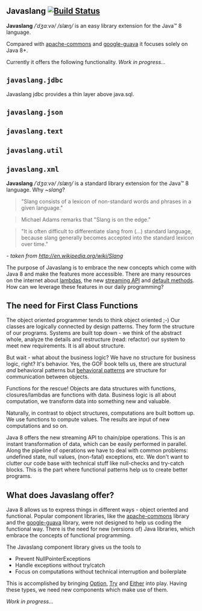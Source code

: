 ## Javaslang [![Build Status](https://travis-ci.org/rocketscience-projects/javaslang.png)](https://travis-ci.org/rocketscience-projects/javaslang)

**Javaslang** _/ˈdʒɑːvə/ /slæŋ/_ is an easy library extension for the Java&trade; 8 language.

Compared with [apache-commons](http://commons.apache.org) and [google-guava](http://code.google.com/p/guava-libraries) it focuses solely on Java 8+.

Currently it offers the following functionality. _Work in progress..._

## `javaslang.jdbc`

Javaslang jdbc provides a thin layer above java.sql.



## `javaslang.json`




## `javaslang.text`

## `javaslang.util`

## `javaslang.xml`




**Javaslang** _/ˈdʒɑːvə/ /slæŋ/_ is a standard library extension for the Java&trade; 8 language. Why _~slang_?

> "Slang consists of a lexicon of non-standard words and phrases in a given language."

> Michael Adams remarks that "Slang is on the edge." 

> "It is often difficult to differentiate slang from (...) standard language, because slang generally becomes accepted into the standard lexicon over time."

_\- taken from http://en.wikipedia.org/wiki/Slang_

The purpose of Javaslang is to embrace the new concepts which come with Java 8 and make the features more accessible. There are many resources on the internet about [lambdas](http://cr.openjdk.java.net/~briangoetz/lambda/lambda-state-final.html), the new [streaming API](http://cr.openjdk.java.net/~briangoetz/lambda/collections-overview.html) and [default methods](http://cr.openjdk.java.net/~briangoetz/lambda/Defender%20Methods%20v4.pdf). How can we leverage these features in our daily programming?

## The need for First Class Functions

The object oriented programmer tends to think object oriented ;-) Our classes are logically connected by design patterns. They form the structure of our programs. Systems are built top down - we think of the abstract whole, analyze the details and restructure (read: refactor) our system to meet new requirements. It is all about structure.

But wait - what about the business logic? We have no structure for business logic, right? It's behavior. Yes, the GOF book tells us, there are structural *and* behavioral patterns but [behavioral patterns](http://en.wikipedia.org/wiki/Behavioral_pattern) are structure for communication between objects.

Functions for the rescue! Objects are data structures with functions, closures/lambdas are functions with data. Business logic is all about computation, we transform data into something new and valuable.

Naturally, in contrast to object structures, computations are built bottom up. We use functions to compute values. The results are input of new computations and so on.

Java 8 offers the new streaming API to chain/pipe operations. This is an instant transformation of data, which can be easily performed in parallel. Along the pipeline of operations we have to deal with common problems: undefined state, null values, (non-fatal) exceptions, etc. We don't want to clutter our code base with technical stuff like null-checks and try-catch blocks. This is the part where functional patterns help us to create better programs.

## What does Javaslang offer?

Java 8 allows us to express things in different ways - object oriented and functional. Popular component libraries, like the [apache-commons](http://commons.apache.org) library and the [google-guava](http://code.google.com/p/guava-libraries) library, were not designed to help us coding the functional way. There is the need for new (versions of) Java libraries, which embrace the concepts of functional programming.

The Javaslang component library gives us the tools to

* Prevent NullPointerExceptions
* Handle exceptions without try/catch
* Focus on computations without technical interruption and boilerplate

This is accomplished by bringing [Option](https://github.com/rocketscience-projects/javaslang/blob/master/src/main/java/javaslang/util/Option.java), [Try](https://github.com/rocketscience-projects/javaslang/blob/master/src/main/java/javaslang/util/Try.java) and [Either](https://github.com/rocketscience-projects/javaslang/blob/master/src/main/java/javaslang/util/Either.java) into play. Having these types, we need new components which make use of them.

_Work in progress..._
